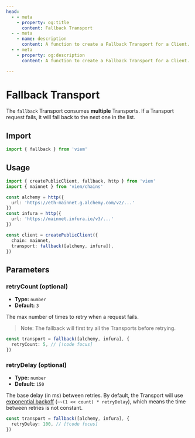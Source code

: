 ```yaml
---
head:
  - - meta
    - property: og:title
      content: Fallback Transport
  - - meta
    - name: description
      content: A function to create a Fallback Transport for a Client.
  - - meta
    - property: og:description
      content: A function to create a Fallback Transport for a Client.

---
```


# Fallback Transport

The `fallback` Transport consumes **multiple** Transports. If a Transport request fails, it will fall back to the next one in the list.

## Import

```ts
import { fallback } from 'viem'
```

## Usage

```ts {4-9,13}
import { createPublicClient, fallback, http } from 'viem'
import { mainnet } from 'viem/chains'

const alchemy = http({ 
  url: 'https://eth-mainnet.g.alchemy.com/v2/...' 
})
const infura = http({ 
  url: 'https://mainnet.infura.io/v3/...' 
})

const client = createPublicClient({
  chain: mainnet,
  transport: fallback([alchemy, infura]),
})
```

## Parameters

### retryCount (optional)

- **Type:** `number`
- **Default:** `3`

The max number of times to retry when a request fails. 

> Note: The fallback will first try all the Transports before retrying.

```ts
const transport = fallback([alchemy, infura], {
  retryCount: 5, // [!code focus]
})
```

### retryDelay (optional)

- **Type:** `number`
- **Default:** `150`

The base delay (in ms) between retries. By default, the Transport will use [exponential backoff](https://en.wikipedia.org/wiki/Exponential_backoff) (`~~(1 << count) * retryDelay`), which means the time between retries is not constant.

```ts
const transport = fallback([alchemy, infura], {
  retryDelay: 100, // [!code focus]
})
```

